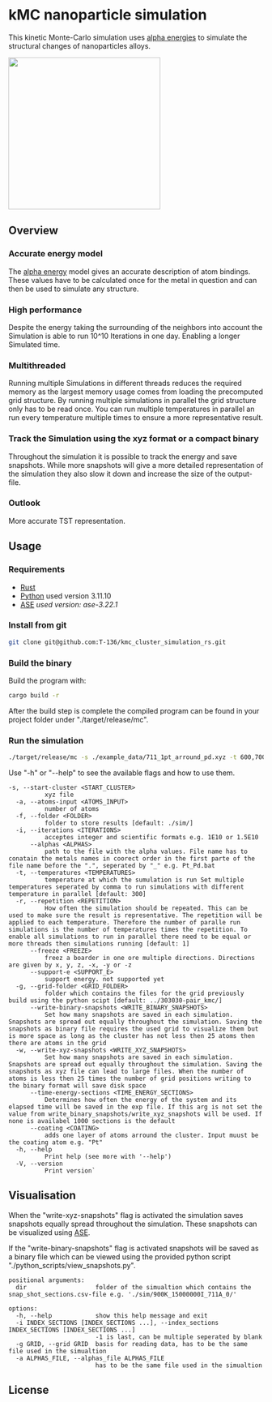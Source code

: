 # kMC nanoparticle simulation

This kinetic Monte-Carlo simulation uses [alpha energies](https://pubs.acs.org/doi/abs/10.1021/acscatal.3c04337) to simulate the structural changes of nanoparticles alloys.  

<img src="https://github.com/user-attachments/assets/848a53df-a2df-49a5-b222-5c92cb6b5b69" width="300"  />


## Overview 

### Accurate energy model
The [alpha energy](https://pubs.acs.org/doi/abs/10.1021/acscatal.3c04337) model gives an accurate description of atom bindings. These values have to be calculated once for the metal in question and can then be used to simulate any structure. 

### High performance
Despite the energy taking the surrounding of the neighbors into account the Simulation is able to run 10^10 Iterations in one day. Enabling a longer Simulated time.

### Multithreaded
Running multiple Simulations in different threads reduces the required memory as the largest memory usage comes from loading the precomputed grid structure. By running multiple simulations in parallel the grid structure only has to be read once. You can run multiple temperatures in parallel an run every temperature multiple times to ensure a more representative result.

### Track the Simulation using the xyz format or a compact binary
Throughout the simulation it is possible to track the energy and save snapshots. While more snapshots will give a more detailed representation of the simulation they also slow it down and increase the size of the output-file. 

### Outlook
More accurate TST representation.

## Usage

### Requirements

- [Rust](https://www.rust-lang.org/tools/install)
- [Python](https://www.python.org/) used version 3.11.10
- [ASE](https://wiki.fysik.dtu.dk/ase/) *used version: ase-3.22.1*

### Install from git 
```bash
git clone git@github.com:T-136/kmc_cluster_simulation_rs.git
```

### Build the binary

Build the program with:
```bash
cargo build -r
```
After the build step is complete the compiled program can be found in your project folder under "./target/release/mc".


### Run the simulation
```bash
./target/release/mc -s ./example_data/711_1pt_arround_pd.xyz -t 600,700  -i 1e8 -r 1  --alphas ./alpha_alt.json  -g ../303030-pair_kmc/ -w
```

Use "-h" or "--help" to see the available flags and how to use them. 
```
-s, --start-cluster <START_CLUSTER>
          xyz file
  -a, --atoms-input <ATOMS_INPUT>
          number of atoms
  -f, --folder <FOLDER>
          folder to store results [default: ./sim/]
  -i, --iterations <ITERATIONS>
          acceptes integer and scientific formats e.g. 1E10 or 1.5E10
      --alphas <ALPHAS>
          path to the file with the alpha values. File name has to conatain the metals names in coorect order in the first parte of the file name before the ".", seperated by "_" e.g. Pt_Pd.bat
  -t, --temperatures <TEMPERATURES>
          temperature at which the sumulation is run Set multiple temperatures seperated by comma to run simulations with different temperature in parallel [default: 300]
  -r, --repetition <REPETITION>
          How often the simulation should be repeated. This can be used to make sure the result is representative. The repetition will be applied to each temperature. Therefore the number of paralle run simulations is the number of temperatures times the repetition. To enable all simulations to run in parallel there need to be equal or more threads then simulations running [default: 1]
      --freeze <FREEZE>
          freez a boarder in one ore multiple directions. Directions are given by x, y, z, -x, -y or -z
      --support-e <SUPPORT_E>
          support energy. not supported yet
  -g, --grid-folder <GRID_FOLDER>
          folder which contains the files for the grid previously build using the python scipt [default: ../303030-pair_kmc/]
      --write-binary-snapshots <WRITE_BINARY_SNAPSHOTS>
          Set how many snapshots are saved in each simulation. Snapshots are spread out equally throughout the simulation. Saving the snapshots as binary file requires the used grid to visualize them but is more space as long as the cluster has not less then 25 atoms then there are atoms in the grid
  -w, --write-xyz-snapshots <WRITE_XYZ_SNAPSHOTS>
          Set how many snapshots are saved in each simulation. Snapshots are spread out equally throughout the simulation. Saving the snapshots as xyz file can lead to large files. When the number of atoms is less then 25 times the number of grid positions writing to the binary format will save disk space
      --time-energy-sections <TIME_ENERGY_SECTIONS>
          Determines how often the energy of the system and its elapsed time will be saved in the exp file. If this arg is not set the value from write_binary_snapshots/write_xyz_snapshots will be used. If none is availabel 1000 sections is the default
      --coating <COATING>
          adds one layer of atoms arround the cluster. Input muust be the coating atom e.g. "Pt"
  -h, --help
          Print help (see more with '--help')
  -V, --version
          Print version`
```

## Visualisation
When the "write-xyz-snapshots" flag is activated the simulation saves snapshots equally spread throughout the simulation. These snapshots can be visualized using [ASE](https://wiki.fysik.dtu.dk/ase/).

If the "write-binary-snapshots" flag is activated snapshots will be saved as a binary file which can be viewed  using the provided python script "./python_scripts/view_snapshots.py".

```
positional arguments:
  dir                   folder of the simualtion which contains the snap_shot_sections.csv-file e.g. './sim/900K_15000000I_711A_0/'

options:
  -h, --help            show this help message and exit
  -i INDEX_SECTIONS [INDEX_SECTIONS ...], --index_sections INDEX_SECTIONS [INDEX_SECTIONS ...]
                        -1 is last, can be multiple seperated by blank
  -g GRID, --grid GRID  basis for reading data, has to be the same file used in the simualtion
  -a ALPHAS_FILE, --alphas_file ALPHAS_FILE
                        has to be the same file used in the simualtion
```
## License


